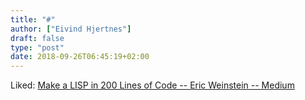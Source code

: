 ```yaml
---
title: "#"
author: ["Eivind Hjertnes"]
draft: false
type: "post"
date: 2018-09-26T06:45:19+02:00
---
```


Liked:
[Make
a LISP in 200 Lines of Code -- Eric Weinstein -- Medium](https://medium.com/@eric.q.weinstein/lisp-repl-it-tutorial-9a8f2d7d7584)
